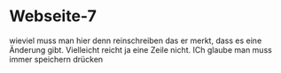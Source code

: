 # Webseite-7
wieviel muss man hier denn reinschreiben das er merkt, dass es eine Änderung gibt.
Vielleicht reicht ja eine Zeile nicht.
ICh glaube man muss immer speichern drücken